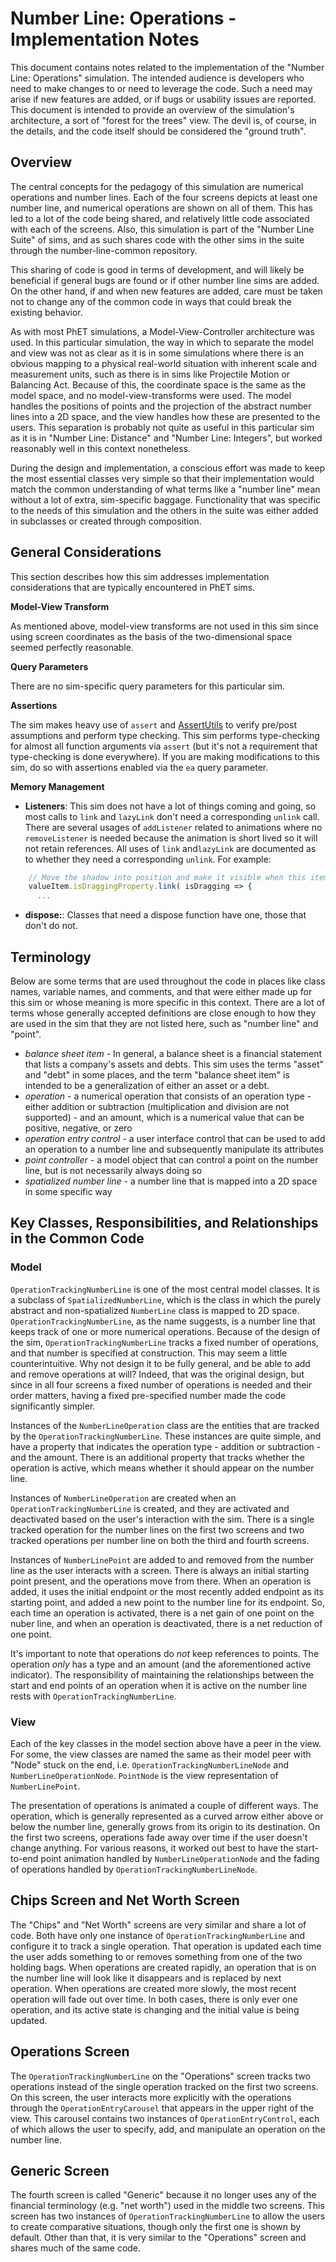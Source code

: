 # Number Line: Operations - Implementation Notes

This document contains notes related to the implementation of the "Number Line: Operations" simulation.  The intended
audience is developers who need to make changes to or need to leverage the code.  Such a need may arise if new features
are added, or if bugs or usability issues are reported.  This document is intended to provide an overview of the
simulation's architecture, a sort of "forest for the trees" view.  The devil is, of course, in the details, and the code
itself should be considered the "ground truth". 

## Overview

The central concepts for the pedagogy of this simulation are numerical operations and number lines.  Each of the four
screens depicts at least one number line, and numerical operations are shown on all of them.  This has led to a lot of
the code being shared, and relatively little code associated with each of the screens.  Also, this simulation is part
of the "Number Line Suite" of sims, and as such shares code with the other sims in the suite through the
number-line-common repository.

This sharing of code is good in terms of development, and will likely be beneficial if general bugs are found or if 
other number line sims are added.  On the other hand, if and when new features are added, care must be taken not to
change any of the common code in ways that could break the existing behavior.

As with most PhET simulations, a Model-View-Controller architecture was used.  In this particular simulation, the way in
which to separate the model and view was not as clear as it is in some simulations where there is an obvious mapping to
a physical real-world situation with inherent scale and measurement units, such as there is in sims like Projectile
Motion or Balancing Act.  Because of this, the coordinate space is the same as the model space, and no
model-view-transforms were used.  The model handles the positions of points and the projection of the abstract number
lines into a 2D space, and the view handles how these are presented to the users.  This separation is probably not quite
as useful in this particular sim as it is in "Number Line: Distance" and "Number Line: Integers", but worked reasonably
well in this context nonetheless.

During the design and implementation, a conscious effort was made to keep the most essential classes very simple so that
their implementation would match the common understanding of what terms like a "number line" mean without a lot of
extra, sim-specific baggage.  Functionality that was specific to the needs of this simulation and the others in the
suite was either added in subclasses or created through composition.

## General Considerations

This section describes how this sim addresses implementation considerations that are typically encountered in PhET sims.

**Model-View Transform**

As mentioned above, model-view transforms are not used in this sim since using screen coordinates as the basis of the
two-dimensional space seemed perfectly reasonable.

**Query Parameters**

There are no sim-specific query parameters for this particular sim.

**Assertions**

The sim makes heavy use of `assert` and [AssertUtils](https://github.com/phetsims/phetcommon/blob/master/js/AssertUtils.js)
to verify pre/post assumptions and perform type checking. This sim performs type-checking for almost all function arguments via `assert` (but it's not a requirement that type-checking is done everywhere). If you are making modifications to this sim, do so with assertions enabled via the `ea` query parameter.

**Memory Management** 

* **Listeners**: This sim does not have a lot of things coming and going, so most calls to `link` and `lazyLink` don't
need a corresponding `unlink` call.  There are several usages of `addListener` related to animations where no
`removeListener` is needed because the animation is short lived so it will not retain references.  All uses of `link`
and`lazyLink` are documented as to whether they need a corresponding `unlink`. For example:

```js
    // Move the shadow into position and make it visible when this item is being dragged.  No unlink is needed.
    valueItem.isDraggingProperty.link( isDragging => {
      ...
```

* **dispose:**: Classes that need a dispose function have one, those that don't do not.

## Terminology

Below are some terms that are used throughout the code in places like class names, variable names, and comments, and
that were either made up for this sim or whose meaning is more specific in this context.  There are a lot of terms
whose generally accepted definitions are close enough to how they are used in the sim that they are not listed here,
such as "number line" and "point".

* _balance sheet item_ - In general, a balance sheet is a financial statement that lists a company's assets and debts.
This sim uses the terms "asset" and "debt" in some places, and the term "balance sheet item" is intended to be a
generalization of either an asset or a debt.
* _operation_ - a numerical operation that consists of an operation type - either addition or subtraction 
(multiplication and division are not supported) - and an amount, which is a numerical value that can be positive,
negative, or zero
* _operation entry control_ - a user interface control that can be used to add an operation to a number line and
subsequently manipulate its attributes
* _point controller_ - a model object that can control a point on the number line, but is not necessarily always doing
so
* _spatialized number line_ - a number line that is mapped into a 2D space in some specific way

## Key Classes, Responsibilities, and Relationships in the Common Code

### Model

`OperationTrackingNumberLine` is one of the most central model classes.  It is a subclass of `SpatializedNumberLine`,
which is the class in which the purely abstract and non-spatialized `NumberLine` class is mapped to 2D space.
`OperationTrackingNumberLine`, as the name suggests, is a number line that keeps track of one or more numerical
operations. Because of the design of the sim, `OperationTrackingNumberLine` tracks a fixed number of operations, and
that number is specified at construction.  This may seem a little counterintuitive.  Why not design it to be fully
general, and be able to add and remove operations at will?  Indeed, that was the original design, but since in all four
screens a fixed number of operations is needed and their order matters, having a fixed pre-specified number made the
code significantly simpler.

Instances of the `NumberLineOperation` class are the entities that are tracked by the `OperationTrackingNumberLine`.
These instances are quite simple, and have a property that indicates the operation type - addition or subtraction - and
the amount.  There is an additional property that tracks whether the operation is active, which means whether it should
appear on the number line.  

Instances of `NumberLineOperation` are created when an `OperationTrackingNumberLine` is created, and they are activated
and deactivated based on the user's interaction with the sim.  There is a single tracked operation for the number lines
on the first two screens and two tracked operations per number line on both the third and fourth screens.

Instances of `NumberLinePoint` are added to and removed from the number line as the user interacts with a screen.  There
is always an initial starting point present, and the operations move from there.  When an operation is added, it uses
the initial endpoint or the most recently added endpoint as its starting point, and added a new point to the number
line for its endpoint.  So, each time an operation is activated, there is a net gain of one point on the nuber line, and
when an operation is deactivated, there is a net reduction of one point.

It's important to note that operations do _not_ keep references to points.  The operation _only_ has a type and an
amount (and the aforementioned active indicator).  The responsibility of maintaining the relationships between the start
and end points of an operation when it is active on the number line rests with `OperationTrackingNumberLine`.

### View

Each of the key classes in the model section above have a peer in the view.  For some, the view classes are named the
same as their model peer with "Node" stuck on the end, i.e. `OperationTrackingNumberLineNode` and
`NumberLineOperationNode`.  `PointNode` is the view representation of `NumberLinePoint`.

The presentation of operations is animated a couple of different ways.  The operation, which is generally represented
as a curved arrow either above or below the number line, generally grows from its origin to its destination.  On the
first two screens, operations fade away over time if the user doesn't change anything.  For various reasons, it worked
out best to have the start-to-end point animation handled by `NumberLineOperationNode` and the fading of operations
handled by `OperationTrackingNumberLineNode`.

## Chips Screen and Net Worth Screen

The "Chips" and "Net Worth" screens are very similar and share a lot of code.  Both have only one instance of
`OperationTrackingNumberLine` and configure it to track a single operation.  That operation is updated each time the
user adds something to or removes something from one of the two holding bags.  When operations are created rapidly,
an operation that is on the number line will look like it disappears and is replaced by next operation.  When operations
are created more slowly, the most recent operation will fade out over time.  In both cases, there is only ever one
operation, and its active state is changing and the initial value is being updated.

## Operations Screen

The `OperationTrackingNumberLine` on the "Operations" screen tracks two operations instead of the single operation
tracked on the first two screens. On this screen, the user interacts more explicitly with the operations through the
`OperationEntryCarousel` that appears in the upper right of the view.  This carousel contains two instances of
`OperationEntryControl`, each of which allows the user to specify, add, and manipulate an operation on the number line.

## Generic Screen

The fourth screen is called "Generic" because it no longer uses any of the financial terminology (e.g. "net worth") used
in the middle two screens.  This screen has two instances of `OperationTrackingNumberLine` to allow the users to create
comparative situations, though only the first one is shown by default.  Other than that, it is very similar to the
"Operations" screen and shares much of the same code.

